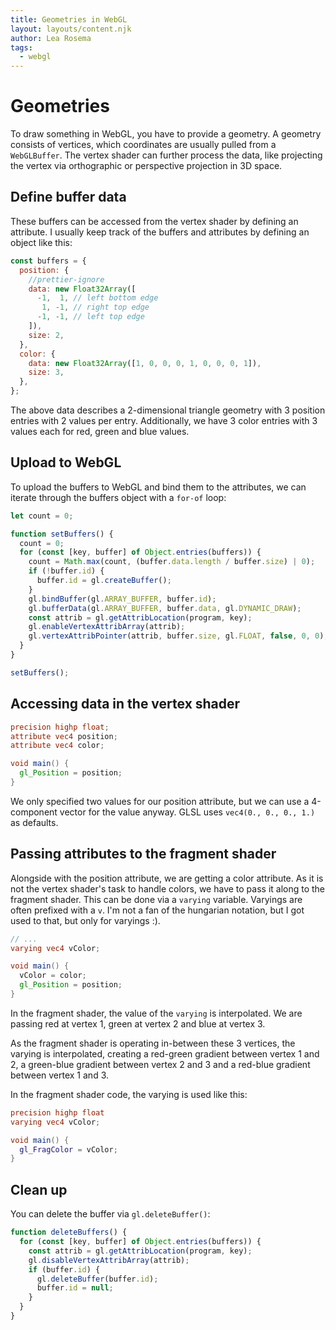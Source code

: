 ```yaml
---
title: Geometries in WebGL
layout: layouts/content.njk
author: Lea Rosema
tags:
  - webgl
---
```


# Geometries

To draw something in WebGL, you have to provide a geometry. A geometry consists of vertices, which coordinates are usually pulled from a `WebGLBuffer`.
The vertex shader can further process the data, like projecting the vertex via orthographic or perspective projection in 3D space.

## Define buffer data

These buffers can be accessed from the vertex shader by defining an attribute. I usually keep track of the buffers and attributes by defining an object like this:

```js
const buffers = {
  position: {
    //prettier-ignore
    data: new Float32Array([
      -1,  1, // left bottom edge
       1, -1, // right top edge
      -1, -1, // left top edge
    ]),
    size: 2,
  },
  color: {
    data: new Float32Array([1, 0, 0, 0, 1, 0, 0, 0, 1]),
    size: 3,
  },
};
```

The above data describes a 2-dimensional triangle geometry with 3 position entries with 2 values per entry. Additionally, we have 3 color entries with 3 values each for red, green and blue values.

## Upload to WebGL

To upload the buffers to WebGL and bind them to the attributes, we can iterate through the buffers object with a `for-of` loop:

```js
let count = 0;

function setBuffers() {
  count = 0;
  for (const [key, buffer] of Object.entries(buffers)) {
    count = Math.max(count, (buffer.data.length / buffer.size) | 0);
    if (!buffer.id) {
      buffer.id = gl.createBuffer();
    }
    gl.bindBuffer(gl.ARRAY_BUFFER, buffer.id);
    gl.bufferData(gl.ARRAY_BUFFER, buffer.data, gl.DYNAMIC_DRAW);
    const attrib = gl.getAttribLocation(program, key);
    gl.enableVertexAttribArray(attrib);
    gl.vertexAttribPointer(attrib, buffer.size, gl.FLOAT, false, 0, 0);
  }
}

setBuffers();
```

## Accessing data in the vertex shader

```glsl
precision highp float;
attribute vec4 position;
attribute vec4 color;

void main() {
  gl_Position = position;
}
```

We only specified two values for our position attribute, but we can use a 4-component vector for the value anyway. GLSL uses `vec4(0., 0., 0., 1.)` as defaults.

## Passing attributes to the fragment shader

Alongside with the position attribute, we are getting a color attribute. As it is not the vertex shader's task to handle colors, we have to pass it along to the
fragment shader. This can be done via a `varying` variable. Varyings are often prefixed with a `v`. I'm not a fan of the hungarian notation, but I got used to that, but only for varyings :).

```glsl
// ...
varying vec4 vColor;

void main() {
  vColor = color;
  gl_Position = position;
}
```

In the fragment shader, the value of the `varying` is interpolated. We are passing red at vertex 1, green at vertex 2 and blue at vertex 3.

As the fragment shader is operating in-between these 3 vertices, the varying is interpolated, creating a red-green gradient between vertex 1 and 2, a green-blue gradient between vertex 2 and 3 and a red-blue gradient between vertex 1 and 3.

In the fragment shader code, the varying is used like this:

```glsl
precision highp float
varying vec4 vColor;

void main() {
  gl_FragColor = vColor;
}
```

## Clean up

You can delete the buffer via `gl.deleteBuffer()`:

```js
function deleteBuffers() {
  for (const [key, buffer] of Object.entries(buffers)) {
    const attrib = gl.getAttribLocation(program, key);
    gl.disableVertexAttribArray(attrib);
    if (buffer.id) {
      gl.deleteBuffer(buffer.id);
      buffer.id = null;
    }
  }
}
```
